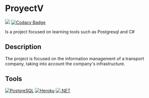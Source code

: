 # ProyectV

[![](https://github.com/SantiagoAndresDavid/ProyectV/actions/workflows/dotnet.yml/badge.svg)](https://github.com/SantiagoAndresDavid/ProyectV/actions/workflows/dotnet.yml)
[![Codacy Badge](https://api.codacy.com/project/badge/Grade/ee71310e772b4ead9f84ee95883534dc)](https://app.codacy.com/gh/SantiagoAndresDavid/ProyectV?utm_source=github.com&utm_medium=referral&utm_content=SantiagoAndresDavid/ProyectV&utm_campaign=Badge_Grade_Settings)

Is a project focused on learning tools such as Postgresql and C#

## Description
The project is focused on the information management of a transport company, taking into account the company's infrastructure.

## Tools 
[![PostgreSQL](https://img.shields.io/static/v1?label=PostgreSql&message=v14.2&style=for-the-badge&logo=postgresql&labelColor=ffffff&color=000000)](https://PostgreSQL.org/)
[![Heroku](https://img.shields.io/static/v1?label=Heroku&message=v7.59.4&style=for-the-badge&logo=heroku&labelColor=800080&color=000000)](https://www.heroku.com/)
[![.NET](https://img.shields.io/static/v1?label=dotnet&message=v6&style=for-the-badge&logo=dotnet&labelColor=22272E&color=000000)](https://dotnet.microsoft.com/en-us/download/dotnet/6.0)
